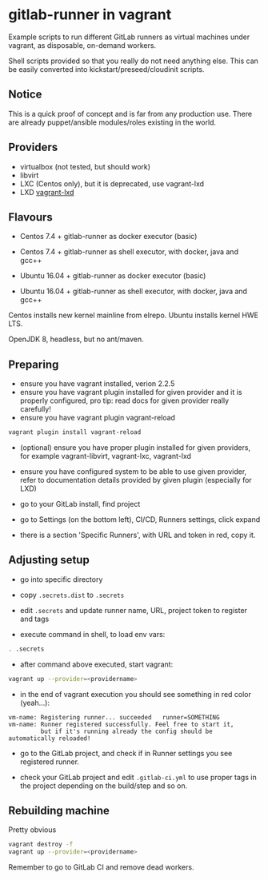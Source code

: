 # gitlab-runner in vagrant

Example scripts to run different GitLab runners as virtual machines under
vagrant, as disposable, on-demand workers.

Shell scripts provided so that you really do not need anything else.
This can be easily converted into kickstart/preseed/cloudinit scripts.

## Notice

This is a quick proof of concept and is far from any production use.
There are already puppet/ansible modules/roles existing in the world.

## Providers

- virtualbox (not tested, but should work)
- libvirt
- LXC (Centos only), but it is deprecated, use vagrant-lxd
- LXD [vagrant-lxd](https://gitlab.com/catalyst-it/vagrant-lxd)

## Flavours

- Centos 7.4 + gitlab-runner as docker executor (basic)
- Centos 7.4 + gitlab-runner as shell executor, with docker, java and gcc++

- Ubuntu 16.04 + gitlab-runner as docker executor (basic)
- Ubuntu 16.04 + gitlab-runner as shell executor, with docker, java and gcc++

Centos installs new kernel mainline from elrepo.
Ubuntu installs kernel HWE LTS.

OpenJDK 8, headless, but no ant/maven.

## Preparing

- ensure you have vagrant installed, verion 2.2.5
- ensure you have vagrant plugin installed for given provider
  and it is properly configured, pro tip: read docs for given provider
  really carefully!
- ensure you have vagrant plugin vagrant-reload

```bash
vagrant plugin install vagrant-reload
```

- (optional) ensure you have proper plugin installed for given providers,
  for example vagrant-libvirt, vagrant-lxc, vagrant-lxd
- ensure you have configured system to be able to use given provider, refer to
  documentation details provided by given plugin (especially for LXD)

- go to your GitLab install, find project
- go to Settings (on the bottom left), CI/CD, Runners settings, click expand
- there is a section 'Specific Runners', with URL and token in red, copy it.

## Adjusting setup

- go into specific directory
- copy ``.secrets.dist`` to ``.secrets``

- edit ``.secrets`` and update runner name, URL, project token to register and tags

- execute command in shell, to load env vars:

```bash
. .secrets
```

- after command above executed, start vagrant:

```bash
vagrant up --provider=<providername>
```

- in the end of vagrant execution you should see something in red color (yeah...):

```text
vm-name: Registering runner... succeeded   runner=SOMETHING
vm-name: Runner registered successfully. Feel free to start it,
         but if it's running already the config should be automatically reloaded!
```

- go to the GitLab project, and check if in Runner settings you see registered
  runner.

- check your GitLab project and edit ``.gitlab-ci.yml`` to use proper tags in the
  project depending on the build/step and so on.

## Rebuilding machine

Pretty obvious

```bash
vagrant destroy -f
vagrant up --provider=<providername>
```

Remember to go to GitLab CI and remove dead workers.
